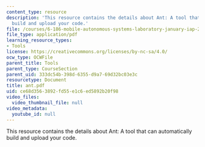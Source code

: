 ```yaml
---
content_type: resource
description: 'This resource contains the details about Ant: A tool that can automatically
  build and upload your code.'
file: /courses/6-186-mobile-autonomous-systems-laboratory-january-iap-2005/ce68d3563892fd55e1c6ed5892b20f98_ant.pdf
file_type: application/pdf
learning_resource_types:
- Tools
license: https://creativecommons.org/licenses/by-nc-sa/4.0/
ocw_type: OCWFile
parent_title: Tools
parent_type: CourseSection
parent_uid: 333dc54b-398d-6355-d9a7-69d32bc03e3c
resourcetype: Document
title: ant.pdf
uid: ce68d356-3892-fd55-e1c6-ed5892b20f98
video_files:
  video_thumbnail_file: null
video_metadata:
  youtube_id: null
---
```

This resource contains the details about Ant: A tool that can automatically build and upload your code.